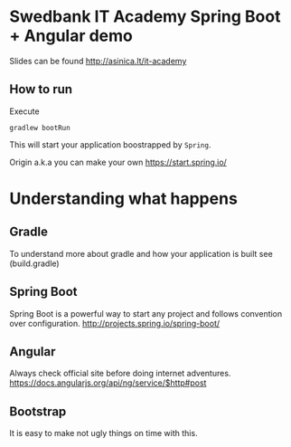 Swedbank IT Academy Spring Boot + Angular demo
==============================================

Slides can be found
http://asinica.lt/it-academy

How to run
----------

Execute
```
gradlew bootRun
```

This will start your application boostrapped by `Spring`.

Origin a.k.a you can make your own
https://start.spring.io/

Understanding what happens
==========================

Gradle
------

To understand more about gradle and how your application is built see (build.gradle)

Spring Boot
-----------

Spring Boot is a powerful way to start any project and follows convention over configuration.
http://projects.spring.io/spring-boot/

Angular
-------

Always check official site before doing internet adventures.
https://docs.angularjs.org/api/ng/service/$http#post

Bootstrap
---------

It is easy to make not ugly things on time with this.